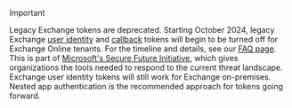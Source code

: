> [!IMPORTANT]
> Legacy Exchange tokens are deprecated. Starting October 2024, legacy Exchange  [user identity](../outlook/authentication.md#exchange-user-identity-token) and [callback](../outlook/authentication.md#callback-tokens) tokens will begin to be turned off for Exchange Online tenants. For the timeline and details, see our [FAQ page](../outlook/faq-nested-app-auth-outlook-legacy-tokens). This is part of [Microsoft's Secure Future Initiative](https://blogs.microsoft.com/on-the-issues/2023/11/02/secure-future-initiative-sfi-cybersecurity-cyberattacks/), which gives organizations the tools needed to respond to the current threat landscape. Exchange user identity tokens will still work for Exchange on-premises. Nested app authentication is the recommended approach for tokens going forward.

